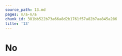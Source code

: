 ```yaml
---
source_path: 13.md
pages: n/a-n/a
chunk_id: 381bb522b73a66a8d2b1761f57a82b7aa845a286
title: '13'
---
```

# No

